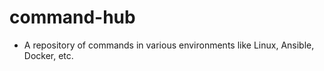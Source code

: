 # command-hub

- A repository of commands in various environments like Linux, Ansible, Docker, etc.
